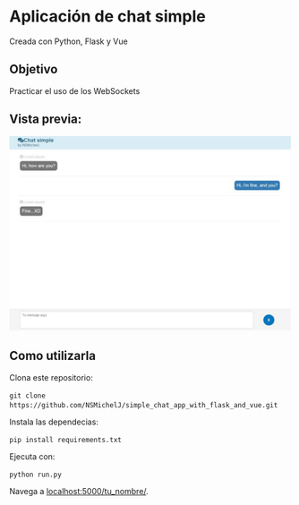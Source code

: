 # Aplicación de chat simple
Creada con Python, Flask y Vue 

## Objetivo
Practicar el uso de los WebSockets

## Vista previa:
![Previous view](./static/img/previous_view.jpg)

## Como utilizarla
Clona este repositorio:

`
git clone https://github.com/NSMichelJ/simple_chat_app_with_flask_and_vue.git
`

Instala las dependecias:

`
pip install requirements.txt
`

Ejecuta con:

`
python run.py
`

Navega a [localhost:5000/tu_nombre/](localhost:5000/tu_nombre/).